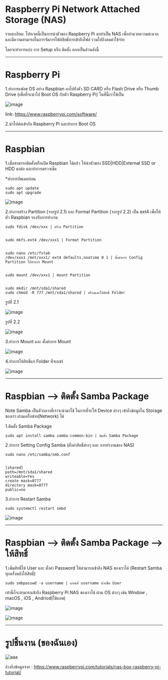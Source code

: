 # Raspberry Pi Network Attached Storage (NAS)

รายละเอียด: โปรเจคนี้เป็นการนำตัวของ Raspberry Pi มาทำเป็น NAS เพื่ออำนวยความสะดวก และมีความสามารถในการจัดการไฟล์สิทธิ์การเข้าถึงไฟล์ รวมไปถึงลดค่าใช้จ่าย

โดยจะทำการแบ่ง การ Setup หรือ ติดตั้ง ออกเป็นส่วนดังนี้

----------------------------------------------

# Raspberry Pi

1.ทำการแฟลช OS อย่าง Raspbian ลงไปยังตัว SD CARD หรือ Flash Drive หรือ Thumb Drive (เพื่อที่จะนำไป Boot OS กับตัว Raspberry Pi)
ในที่นี้เราใช้เป็น 


![image](https://github.com/Peerapong-Chitwuttichot/Raspberrypi_Nas/assets/142074845/fca8d860-d0ea-4201-a2c4-3d57bb798f02)

link: https://www.raspberrypi.com/software/


2.นำไปต่อเข้ากับ Raspberry Pi และทำการ Boot OS

----------------------------------------------

# Raspbian

1.เมื่อสามารถติดตั้งหรือเปิด Raspbian ได้แล้ว ให้นำตัวของ SSD|HDD|External SSD or HDD มาต่อ และทำการตรวจเช็ค

*ทำการอัพเดทก่อน


```
sudo apt update
sudo apt upgrade
```



![image](https://github.com/Peerapong-Chitwuttichot/Raspberrypi_Nas/assets/142074845/636af61a-a07a-472c-bf3b-5bd9be016666)


2.ทำการสร้าง Partition (จากรูป 2.1) และ Format Partition (จากรูป 2.2) เป็น ext4 เพื่อให้ตัว Raspbian รองรับการทำงาน


```
sudo fdisk /dev/xxx | สร้าง Partition


sudo mkfs.ext4 /dev/xxx1 | Format Partition


sudo nano /etc/fstab
/dev/xxx1 /mnt/xxx1/ ext4 defaults,noatime 0 1 | ตั้งค่าการ Config Partition ให้ทำการ Mount


sudo mount /dev/xxx1 | mount Partition


sudo mkdir /mnt/sda1/shared
sudo chmod -R 777 /mnt/sda1/shared | สร้างและให้สิทธิ์ Folder
```


รูปที่ 2.1

![image](https://github.com/Peerapong-Chitwuttichot/Raspberrypi_Nas/assets/142074845/411d57fe-43d3-41be-b29c-31f110ac47d6)


รูปที่ 2.2

![image](https://github.com/Peerapong-Chitwuttichot/Raspberrypi_Nas/assets/142074845/4686a9f5-4e4c-4410-9453-26fb24fd1cc2)

3.ทำการ Mount และ ตั้งค่าการ Mount


![image](https://github.com/Peerapong-Chitwuttichot/Raspberrypi_Nas/assets/142074845/83bd3b64-a560-4654-95a9-cbb6d4599f63)


4.ทำการให้สิทธิ์แก่ Folder ที่จะแชร์


![image](https://github.com/Peerapong-Chitwuttichot/Raspberrypi_Nas/assets/142074845/dfe2ed10-b135-4adf-923d-df1093b6a95f)

----------------------------------------------

# Raspbian --> ติดตั้ง Samba Package

Note Samba เป็นตัวกลางที่เราจะนำมาใช้ ในการที่จะให้ Device ต่างๆ เข้าถึงข้อมูลใน Storage ของเรา ผ่านเครื่อข่าย(Network) ได้

1.ติดตั้ง Samba Package


```
sudo apt install samba samba-common-bin | ติดตั้ง Samba Package
```

2.ทำการ Setting Config Samba (ตั้งค่าสิทธิ์ต่างๆ และ การทำงานของ NAS)


```
sudo nano /etc/samba/smb.conf


[shared]
path=/mnt/sda1/shared
writeable=Yes
create mask=0777
directory mask=0777
public=no
```

3.ทำการ Restart Samba


```
sudo systemctl restart smbd
```



![image](https://github.com/Peerapong-Chitwuttichot/Raspberrypi_Nas/assets/142074845/030f79a6-961b-40fd-9924-19d03dd86438)



----------------------------------------------

# Raspbian --> ติดตั้ง Samba Package --> ให้สิทธิ์

1.เพิ่มสิทธิ์ให้ User และ ตั้งค่า Password ให้สามารถเข้าถึง NAS ของเราได้ (Restart Samba ทุกครั้งหลังให้สิทธิ์)


```
sudo smbpasswd -a username | แทนที่ username ด้วยชื่อ User
```


เท่านี้ก็จะสามารถเข้าถึง Raspberry Pi NAS ของเราได้ ผ่าน OS ต่างๆ เช่น Window , macOS , iOS , Andriod(ใช้แอพ)



![image](https://github.com/Peerapong-Chitwuttichot/Raspberrypi_Nas/assets/142074845/25a99346-6c13-4118-81f8-0631b4263843)






![image](https://github.com/Peerapong-Chitwuttichot/Raspberrypi_Nas/assets/142074845/01654cb8-d1d4-4af7-b82f-71209aac0ce2)





----------------------------------------------

# รูปชิ้นงาน (ของฉันเอง)




![aaa](https://github.com/Peerapong-Chitwuttichot/Raspberrypi_Nas/assets/142074845/2ba6143b-f33d-412b-9856-ac62c0c6305a)







อ้างอิงข้อมูลจาก :  https://www.raspberrypi.com/tutorials/nas-box-raspberry-pi-tutorial/



